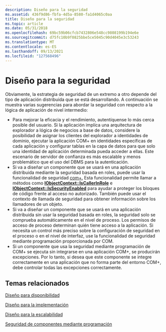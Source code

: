```yaml
---
description: Diseño para la seguridad
ms.assetid: 436f9d86-fbfa-4d5a-8580-fa1d4065c0aa
title: Diseño para la seguridad
ms.topic: article
ms.date: 05/31/2018
ms.openlocfilehash: 69bc59b06cfcb7432806e548cc9808199b194e6e
ms.sourcegitcommit: d75fc10b9f0825bbe5ce5045c90d4045e3c53243
ms.translationtype: MT
ms.contentlocale: es-ES
ms.lasthandoff: 09/13/2021
ms.locfileid: "127568496"
---
```

# <a name="designing-for-security"></a>Diseño para la seguridad

Obviamente, la estrategia de seguridad de un extremo a otro depende del tipo de aplicación distribuida que se está desarrollando. A continuación se muestra varias sugerencias para abordar la seguridad con respecto a la lógica de aplicación de nivel intermedio:

-   Para mejorar la eficacia y el rendimiento, autentíquense lo más cerca posible del usuario. Si la aplicación implica una arquitectura de explorador a lógica de negocios a base de datos, considere la posibilidad de asignar los clientes del explorador a identidades de dominio, ejecutar la aplicación COM+ en identidades específicas de cada aplicación y configurar tablas en la capa de datos para que solo una identidad de aplicación determinada pueda acceder a ellas. Este escenario de servidor de confianza es más escalable y menos problemático que el uso del DBMS para la autenticación.
-   Si va a diseñar un componente que se usará en una aplicación distribuida mediante la seguridad basada en roles, puede usar la funcionalidad de seguridad [com+.](com--security.md) Esta funcionalidad permite llamar a métodos como [**IObjectContext::IsCallerInRole**](/windows/desktop/api/ComSvcs/nf-comsvcs-iobjectcontext-iscallerinrole) e [**IObjectContext::IsSecurityEnabled**](/windows/desktop/api/ComSvcs/nf-comsvcs-iobjectcontext-issecurityenabled) para ayudar a proteger los bloques de código frente al acceso no autorizado. También puede usar el contexto de llamada de seguridad para obtener información sobre los llamadores de un objeto.
-   Si va a diseñar un componente que se usará en una aplicación distribuida sin usar la seguridad basada en roles, la seguridad solo se comprueba automáticamente en el nivel de proceso. Los permisos de acceso de proceso determinan quién tiene acceso a la aplicación. Si necesita un control más preciso sobre la configuración de seguridad en el proceso o en el nivel de interfaz, use la funcionalidad de seguridad mediante programación proporcionada por COM.
-   Si un componente que usa la seguridad mediante programación de COM+ se ejecuta sin integrarse en una aplicación COM+, se producirán excepciones. Por lo tanto, si desea que este componente se integre correctamente en una aplicación que no forma parte del entorno COM+, debe controlar todas las excepciones correctamente.

## <a name="related-topics"></a>Temas relacionados

<dl> <dt>

[Diseño para disponibilidad](designing-for-availability.md)
</dt> <dt>

[Diseño para la implementación](designing-for-deployment.md)
</dt> <dt>

[Diseño para la escalabilidad](designing-for-scalability.md)
</dt> <dt>

[Seguridad de componentes mediante programación](programmatic-component-security.md)
</dt> </dl>

 

 



